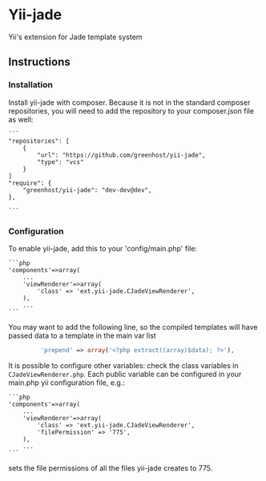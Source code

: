 Yii-jade
========
Yii's extension for Jade template system

## Instructions

### Installation

Install yii-jade with composer. Because it is not in the standard composer
repositories, you will need to add the repository to your composer.json file as
well:

    ```
    "repositories": [
        {
            "url": "https://github.com/greenhost/yii-jade",
            "type": "vcs"
        }
    ]    
    "require": {
        "greenhost/yii-jade": "dev-dev@dev",
    },

    ```

### Configuration


To enable yii-jade, add this to your 'config/main.php' file:
    
    ```php
    'components'=>array(
        ...
        'viewRenderer'=>array(
            'class' => 'ext.yii-jade.CJadeViewRenderer',
        ),
        ...
    ```

You may want to add the following line, so the compiled templates will have passed data to a template in the main var list


   ```php
            'prepend' => array('<?php extract((array)$data); ?>'),
   ```

It is possible to configure other variables: check the class variables in
`CJadeViewRenderer.php`. Each public variable can be configured in your main.php
yii configuration file, e.g.:

    ```php
    'components'=>array(
        ...
        'viewRenderer'=>array(
            'class' => 'ext.yii-jade.CJadeViewRenderer',
            'filePermission' => '775',
        ),
        ...
    ```

sets the file permissions of all the files yii-jade creates to 775.
